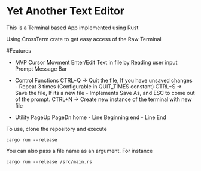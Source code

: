 # Yet Another Text Editor

This is a Terminal based App implemented using Rust

Using CrossTerm crate to get easy access of the Raw Terminal

#Features

- MVP
    Cursor Movment
    Enter/Edit Text in file by Reading user input
    Prompt Message Bar


- Control Functions
    CTRL+Q -> Quit the file, If you have unsaved changes - Repeat 3 times (Configurable in QUIT_TIMES constant)
    CTRL+S -> Save the file, If its a new file - Implements Save As, and ESC to come out of the prompt.
    CTRL+N -> Create new instance of the terminal with new file

- Utility
    PageUp
    PageDn
    home - Line Beginning
    end - Line End


To use, clone the repository and execute
```
cargo run --release
```
You can also pass a file name as an argument. For instance
```
cargo run --release /src/main.rs

